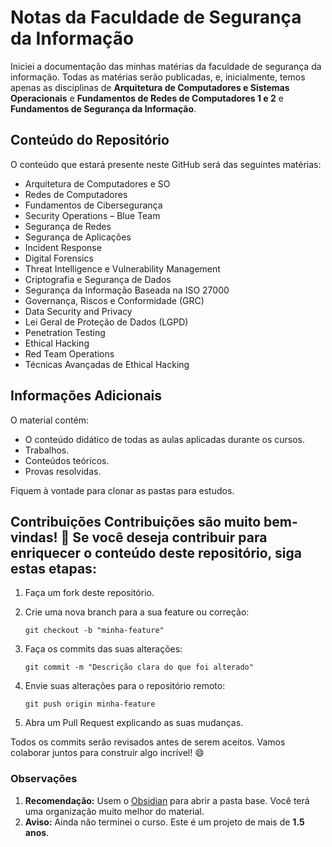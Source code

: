 # Notas da Faculdade de Segurança da Informação

Iniciei a documentação das minhas matérias da faculdade de segurança da informação. Todas as matérias serão publicadas, e, inicialmente, temos apenas as disciplinas de **Arquitetura de Computadores e Sistemas Operacionais** e **Fundamentos de Redes de Computadores 1 e 2** e **Fundamentos de Segurança da Informação**. 

## Conteúdo do Repositório

O conteúdo que estará presente neste GitHub será das seguintes matérias:

- Arquitetura de Computadores e SO
- Redes de Computadores
- Fundamentos de Cibersegurança
- Security Operations – Blue Team
- Segurança de Redes
- Segurança de Aplicações
- Incident Response
- Digital Forensics
- Threat Intelligence e Vulnerability Management
- Criptografia e Segurança de Dados
- Segurança da Informação Baseada na ISO 27000
- Governança, Riscos e Conformidade (GRC)
- Data Security and Privacy
- Lei Geral de Proteção de Dados (LGPD)
- Penetration Testing
- Ethical Hacking
- Red Team Operations
- Técnicas Avançadas de Ethical Hacking

## Informações Adicionais

O material contém:
- O conteúdo didático de todas as aulas aplicadas durante os cursos.
- Trabalhos.
- Conteúdos teóricos.
- Provas resolvidas.

Fiquem à vontade para clonar as pastas para estudos.

## Contribuições  Contribuições são muito bem-vindas! 🚀  Se você deseja contribuir para enriquecer o conteúdo deste repositório, siga estas etapas:

1. Faça um fork deste repositório.

2. Crie uma nova branch para a sua feature ou correção: 

    `git checkout -b "minha-feature"`

4. Faça os commits das suas alterações:
    
    `git commit -m "Descrição clara do que foi alterado"`
    
5. Envie suas alterações para o repositório remoto:
    
    `git push origin minha-feature`
    
6. Abra um Pull Request explicando as suas mudanças.

Todos os commits serão revisados antes de serem aceitos. Vamos colaborar juntos para construir algo incrível! 😄

### Observações
1. **Recomendação:** Usem o [Obsidian](https://obsidian.md/) para abrir a pasta base. Você terá uma organização muito melhor do material.
2. **Aviso:** Ainda não terminei o curso. Este é um projeto de mais de **1.5 anos**.
